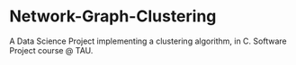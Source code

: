 # Network-Graph-Clustering
A Data Science Project implementing a clustering algorithm, in C. Software Project course @ TAU.
